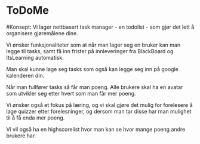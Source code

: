 # ToDoMe

#Konsept:
Vi lager nettbasert task manager - en todolist - som gjør det lett å organisere gjøremålene dine.

Vi ønsker funksjonaliteter som at når man lager seg en bruker kan man legge til tasks, samt få inn frister på innleveringer
fra BlackBoard og ItsLearning automatisk.

Man skal kunne lage seg tasks som også kan legge seg inn på google kalenderen din.

Når man fullfører tasks så får man poeng. Alle brukere skal ha en avatar som utvikler seg etter hvert som man får mer
poeng.

Vi ønsker også et fokus på læring, og vi skal gjøre det mulig for forelesere å lage quizzer etter forelesninger, og
dersom man tar disse har man mulighet til å få enda mer poeng.

Vi vil også ha en highscorelist hvor man kan se hvor mange poeng andre brukere har.

